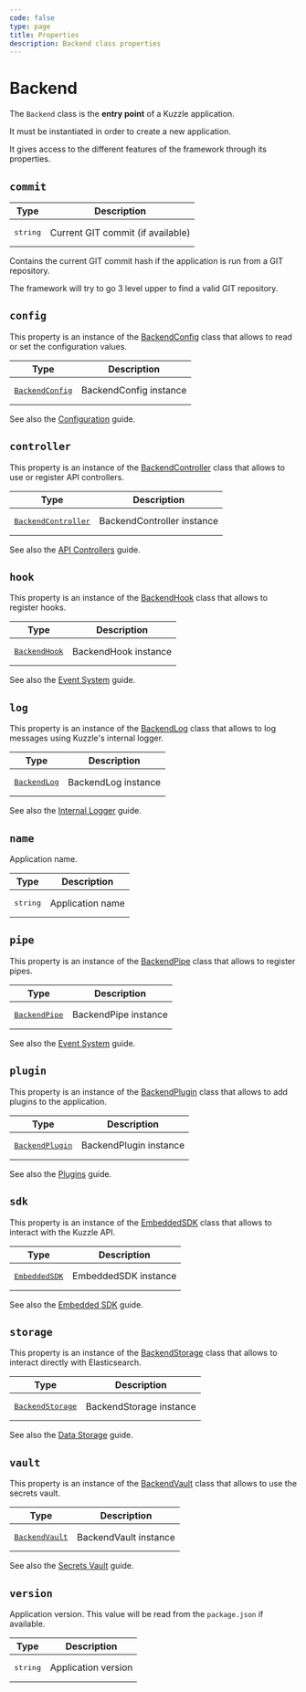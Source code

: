 ```yaml
---
code: false
type: page
title: Properties
description: Backend class properties
---
```


# Backend

The `Backend` class is the **entry point** of a Kuzzle application.  

It must be instantiated in order to create a new application.  

It gives access to the different features of the framework through its properties.

## `commit`

| Type              | Description                       |
|-------------------|-----------------------------------|
| <pre>string</pre> | Current GIT commit (if available) |

Contains the current GIT commit hash if the application is run from a GIT repository.  

The framework will try to go 3 level upper to find a valid GIT repository.

## `config`

This property is an instance of the [BackendConfig](/core/2/framework/classes/backend-config) class that allows to read or set the configuration values.  

| Type                                                                 | Description            |
|----------------------------------------------------------------------|------------------------|
| <pre>[BackendConfig](/core/2/framework/classes/backend-config)</pre> | BackendConfig instance |

See also the [Configuration](/core/2/guides/advanced/8-configuration) guide.

## `controller`

This property is an instance of the [BackendController](/core/2/framework/classes/backend-controller) class that allows to use or register API controllers.  

| Type                                                                         | Description                |
|------------------------------------------------------------------------------|----------------------------|
| <pre>[BackendController](/core/2/framework/classes/backend-controller)</pre> | BackendController instance |

See also the [API Controllers](/core/2/guides/develop-on-kuzzle/2-api-controllers) guide.

## `hook`

This property is an instance of the [BackendHook](/core/2/framework/classes/backend-hook) class that allows to register hooks.  

| Type                                                             | Description          |
|------------------------------------------------------------------|----------------------|
| <pre>[BackendHook](/core/2/framework/classes/backend-hook)</pre> | BackendHook instance |

See also the [Event System](/core/2/guides/develop-on-kuzzle/3-event-system#hook) guide.


<!-- 

@todo Document this property once the ErrorManager has been converted to TS
## `kerror` 

-->

## `log`

This property is an instance of the [BackendLog](/core/2/framework/classes/backend-logger) class that allows to log messages using Kuzzle's internal logger.  

| Type                                                              | Description         |
|-------------------------------------------------------------------|---------------------|
| <pre>[BackendLog](/core/2/framework/classes/backend-logger)</pre> | BackendLog instance |

See also the [Internal Logger](/core/2/guides/advanced/10-internal-logger) guide.

## `name`

Application name.

| Type              | Description      |
|-------------------|------------------|
| <pre>string</pre> | Application name |

## `pipe`

This property is an instance of the [BackendPipe](/core/2/framework/classes/backend-pipe) class that allows to register pipes.  

| Type                                                             | Description          |
|------------------------------------------------------------------|----------------------|
| <pre>[BackendPipe](/core/2/framework/classes/backend-pipe)</pre> | BackendPipe instance |

See also the [Event System](/core/2/guides/develop-on-kuzzle/3-event-system#pipe) guide.

## `plugin`

This property is an instance of the [BackendPlugin](/core/2/framework/classes/backend-plugin) class that allows to add plugins to the application.  

| Type                                                                 | Description            |
|----------------------------------------------------------------------|------------------------|
| <pre>[BackendPlugin](/core/2/framework/classes/backend-plugin)</pre> | BackendPlugin instance |

See also the [Plugins](/core/2/guides/develop-on-kuzzle/4-external-plugins) guide.

## `sdk`

This property is an instance of the [EmbeddedSDK](/core/2/framework/classes/embedded-sdk) class that allows to interact with the Kuzzle API.  

| Type                                                             | Description          |
|------------------------------------------------------------------|----------------------|
| <pre>[EmbeddedSDK](/core/2/framework/classes/embedded-sdk)</pre> | EmbeddedSDK instance |

See also the [Embedded SDK](/core/2/guides/develop-on-kuzzle/1-embedded-sdk) guide.

## `storage`

This property is an instance of the [BackendStorage](/core/2/framework/classes/backend-storage) class that allows to interact directly with Elasticsearch.  

| Type                                                                   | Description             |
|------------------------------------------------------------------------|-------------------------|
| <pre>[BackendStorage](/core/2/framework/classes/backend-storage)</pre> | BackendStorage instance |

See also the [Data Storage](/core/2/guides/main-concepts/2-data-storage#integrated-elasticsearch-client) guide.

## `vault`

This property is an instance of the [BackendVault](/core/2/framework/classes/backend-vault) class that allows to use the secrets vault.  

| Type                                                               | Description           |
|--------------------------------------------------------------------|-----------------------|
| <pre>[BackendVault](/core/2/framework/classes/backend-vault)</pre> | BackendVault instance |

See also the [Secrets Vault](/core/2/guides/advanced/1-secrets-vault) guide.

## `version`

Application version. This value will be read from the `package.json` if available.

| Type              | Description         |
|-------------------|---------------------|
| <pre>string</pre> | Application version |

